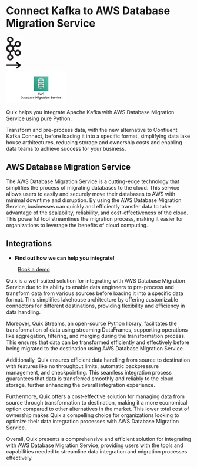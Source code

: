 # Connect Kafka to AWS Database Migration Service

<div class="connect-images cards blog-grid-card" markdown>
<div>
<img src="../images/kafka_logo.png" width="40px" />
</div>
<div>
<img src="../images/arrow.svg" width="40px" />
</div>
<div>
<img src="./images/aws-database-migration-service_1.jpg" />
</div>
</div>

Quix helps you integrate Apache Kafka with AWS Database Migration Service using pure Python.

Transform and pre-process data, with the new alternative to Confluent Kafka Connect, before loading it into a specific format, simplifying data lake house arthitectures, reducing storage and ownership costs and enabling data teams to achieve success for your business.

## AWS Database Migration Service

The AWS Database Migration Service is a cutting-edge technology that simplifies the process of migrating databases to the cloud. This service allows users to easily and securely move their databases to AWS with minimal downtime and disruption. By using the AWS Database Migration Service, businesses can quickly and efficiently transfer data to take advantage of the scalability, reliability, and cost-effectiveness of the cloud. This powerful tool streamlines the migration process, making it easier for organizations to leverage the benefits of cloud computing.

## Integrations

<div class="grid cards" markdown>

- __Find out how we can help you integrate!__

    <a class="md-button md-button--primary" href="https://share.hsforms.com/1iW0TmZzKQMChk0lxd_tGiw4yjw2?__hstc=175542013.2303933fbd746c0ac86d9ccbe9bc9100.1728383268831.1729603416735.1729620918855.31&__hssc=175542013.1.1729620918855&__hsfp=2132701734" target="_blank" style="margin:.5rem;">Book a demo</a>

</div>


Quix is a well-suited solution for integrating with AWS Database Migration Service due to its ability to enable data engineers to pre-process and transform data from various sources before loading it into a specific data format. This simplifies lakehouse architecture by offering customizable connectors for different destinations, providing flexibility and efficiency in data handling.

Moreover, Quix Streams, an open-source Python library, facilitates the transformation of data using streaming DataFrames, supporting operations like aggregation, filtering, and merging during the transformation process. This ensures that data can be transformed efficiently and effectively before being migrated to the destination using AWS Database Migration Service.

Additionally, Quix ensures efficient data handling from source to destination with features like no throughput limits, automatic backpressure management, and checkpointing. This seamless integration process guarantees that data is transferred smoothly and reliably to the cloud storage, further enhancing the overall integration experience.

Furthermore, Quix offers a cost-effective solution for managing data from source through transformation to destination, making it a more economical option compared to other alternatives in the market. This lower total cost of ownership makes Quix a compelling choice for organizations looking to optimize their data integration processes with AWS Database Migration Service.

Overall, Quix presents a comprehensive and efficient solution for integrating with AWS Database Migration Service, providing users with the tools and capabilities needed to streamline data integration and migration processes effectively.

